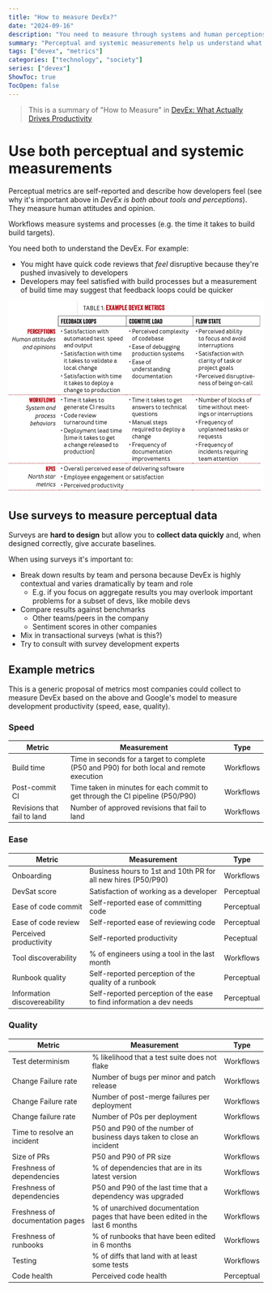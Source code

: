 ```yaml
---
title: "How to measure DevEx?"
date: "2024-09-16"
description: "You need to measure through systems and human perceptions."
summary: "Perceptual and systemic measurements help us understand what's the state of DevEx in an organization"
tags: ["devex", "metrics"]
categories: ["technology", "society"]
series: ["devex"]
ShowToc: true
TocOpen: false
---
```


> This is a summary of "How to Measure" in [DevEx: What Actually Drives Productivity](https://dl.acm.org/doi/pdf/10.1145/3595878)
>
# Use both perceptual and systemic measurements

Perceptual metrics are self-reported and describe how developers feel (see why it's important above in *DevEx is both about tools and perceptions*). They measure human attitudes and opinion.

Workflows measure systems and processes (e.g. the time it takes to build build targets).

You need both to understand the DevEx. For example:

- You might have quick code reviews that *feel* disruptive because they're pushed invasively to developers
- Developers may feel satisfied with build processes but a measurement of build time may suggest that feedback loops could be quicker

![Table showing DevEx (Developer Experience) metrics organized in three categories: Perceptions (attitudes and opinions), Workflows (system behaviors), and KPIs (key metrics). Metrics are grouped by Feedback Loops, Cognitive Load, and Flow State.](/images/example-metrics.jpg)

## Use surveys to measure perceptual data

Surveys are **hard to design** but allow you to **collect data quickly** and, when designed correctly, give accurate baselines.

When using surveys it's important to:

- Break down results by team and persona because DevEx is highly contextual and varies dramatically by team and role
  - E.g. if you focus on aggregate results you may overlook important problems for a subset of devs, like mobile devs
- Compare results against benchmarks
  - Other teams/peers in the company
  - Sentiment scores in other companies
- Mix in transactional surveys (what is this?)
- Try to consult with survey development experts

## Example metrics

This is a generic proposal of metrics most companies could collect to measure DevEx based on the above and Google's model to measure development productivity (speed, ease, quality).

### Speed

|Metric|Measurement|Type|
|-|-|-|
| Build time | Time in seconds for a target to complete (P50 and P90) for both local and remote execution | Workflows |
| Post-commit CI | Time taken in minutes for each commit to get through the CI pipeline (P50/P90) | Workflows |
| Revisions that fail to land | Number of approved revisions that fail to land | Workflows |

### Ease

| Metric                       | Measurement                                                          | Type       |
| ---------------------------- | -------------------------------------------------------------------- | ---------- |
| Onboarding                   | Business hours to 1st and 10th PR for all new hires (P50/P90)        | Workflows  |
| DevSat score                 | Satisfaction of working as a developer                         | Perceptual |
| Ease of code commit          | Self-reported ease of committing code                                | Perceptual |
| Ease of code review          | Self-reported ease of reviewing code                                 | Perceptual |
| Perceived productivity       | Self-reported productivity                                           | Peceptual  |
| Tool discoverability         | % of engineers using a tool in the last month                        | Workflows  |
| Runbook quality              | Self-reported perception of the quality of a runbook                 | Perceptual |
| Information discovereability | Self-reported perception of the ease to find information a dev needs | Perceptual |

### Quality

| Metric                        | Measurement                                                                                                                          | Type       |
| ----------------------------- | ------------------------------------------------------------------------------------------------------------------------------------ | ---------- |
| Test determinism              | % likelihood that a test suite does not flake                                                                                        | Workflows  |
| Change Failure rate           | Number of bugs per minor and patch release                                                 | Workflows  |
| Change Failure rate           | Number of post-merge failures per deployment                                                                                         | Workflows  |
| Change failure rate           | Number of P0s per deployment                                                                                                         | Workflows  |
| Time to resolve an incident   | P50 and P90 of the number of business days taken to close an incident | Workflows  |
| Size of PRs                   | P50 and P90 of PR size                                                                                                               | Workflows  |
| Freshness of dependencies     | % of dependencies that are in its latest version                                                                                     | Workflows  |
| Freshness of dependencies     | P50 and P90 of the last time that a dependency was upgraded                                                                          | Workflows  |
| Freshness of documentation pages | % of unarchived documentation pages that have been edited in the last 6 months                                                          | Workflows  |
| Freshness of runbooks         | % of runbooks that have been edited in 6 months                                                                                      | Workflows  |
| Testing                       | % of diffs that land with at least some tests                                                                                        | Workflows  |
| Code health                   | Perceived code health                                                                                                                | Perceptual |
